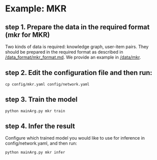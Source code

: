 # Example: MKR

## step 1. Prepare the data in the required format (mkr for MKR) 
Two kinds of data is required: knowledge graph, user-item pairs. They should be prepared in the required format as described in [/data_format/mkr_format.md](https://github.com/zhfzhmsra/DeepRec/tree/master/data_format/mkr_format.md).
We provide an example in [/data/mkr](https://github.com/zhfzhmsra/DeepRec/tree/master/data/mkr).

## step 2. Edit the configuration file and then run:
```
cp config/mkr.yaml config/network.yaml
```


## step 3. Train the model
```
python mainArg.py mkr train
```

## step 4. Infer the result
Configure which trained model you would like to use for inference in config/network.yaml, and then run:
```
python mainArg.py mkr infer
```